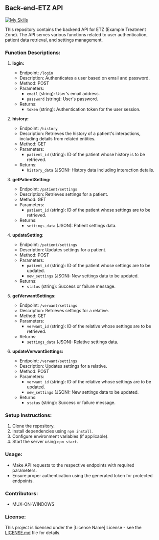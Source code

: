 ## Back-end-ETZ API

[![My Skills](https://skillicons.dev/icons?i=php)](https://skillicons.dev)

This repository contains the backend API for ETZ (Example Treatment Zone). The API serves various functions related to user authentication, patient data retrieval, and settings management.

### Function Descriptions:

1. **login:**
   - Endpoint: `/login`
   - Description: Authenticates a user based on email and password.
   - Method: POST
   - Parameters:
     - `email` (string): User's email address.
     - `password` (string): User's password.
   - Returns:
     - `token` (string): Authentication token for the user session.

2. **history:**
   - Endpoint: `/history`
   - Description: Retrieves the history of a patient's interactions, including details from related entities.
   - Method: GET
   - Parameters:
     - `patient_id` (string): ID of the patient whose history is to be retrieved.
   - Returns:
     - `history_data` (JSON): History data including interaction details.

3. **getPatientSetting:**
   - Endpoint: `/patient/settings`
   - Description: Retrieves settings for a patient.
   - Method: GET
   - Parameters:
     - `patient_id` (string): ID of the patient whose settings are to be retrieved.
   - Returns:
     - `settings_data` (JSON): Patient settings data.

4. **updateSetting:**
   - Endpoint: `/patient/settings`
   - Description: Updates settings for a patient.
   - Method: POST
   - Parameters:
     - `patient_id` (string): ID of the patient whose settings are to be updated.
     - `new_settings` (JSON): New settings data to be updated.
   - Returns:
     - `status` (string): Success or failure message.

5. **getVerwantSettings:**
   - Endpoint: `/verwant/settings`
   - Description: Retrieves settings for a relative.
   - Method: GET
   - Parameters:
     - `verwant_id` (string): ID of the relative whose settings are to be retrieved.
   - Returns:
     - `settings_data` (JSON): Relative settings data.

6. **updateVerwantSettings:**
   - Endpoint: `/verwant/settings`
   - Description: Updates settings for a relative.
   - Method: POST
   - Parameters:
     - `verwant_id` (string): ID of the relative whose settings are to be updated.
     - `new_settings` (JSON): New settings data to be updated.
   - Returns:
     - `status` (string): Success or failure message.

### Setup Instructions:
1. Clone the repository.
2. Install dependencies using `npm install`.
3. Configure environment variables (if applicable).
4. Start the server using `npm start`.

### Usage:
- Make API requests to the respective endpoints with required parameters.
- Ensure proper authentication using the generated token for protected endpoints.

### Contributors:
- MUX-ON-WINDOWS

### License:
This project is licensed under the [License Name] License - see the [LICENSE.md](LICENSE.md) file for details.
